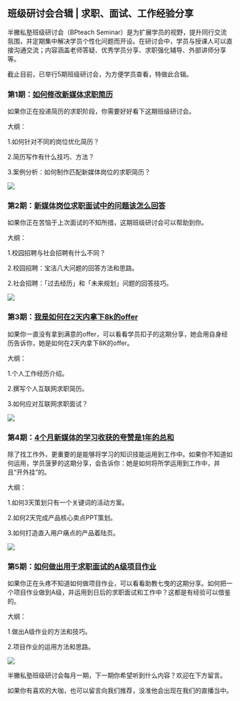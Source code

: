 ## 班级研讨会合辑 | 求职、面试、工作经验分享

半撇私塾班级研讨会（BPteach Seminar）是为扩展学员的视野，提升同行交流氛围，并定期集中解决学员个性化问题而开设。在研讨会中，学员与授课人可以直接沟通交流；内容涵盖老师答疑、优秀学员分享、求职强化辅导、外部讲师分享等。

截止目前，已举行5期班级研讨会，为方便学员查看，特做此合辑。

### 第1期：[如何修改新媒体求职简历](https://learn.bpteach.com/course/398/task/14555/show?utm_source=wechat.com&utm_medium=referral&utm_campaign=seminar-yz-guosw&utm_term=studyroom&utm_content=textlink)

如果你正在投递简历的求职阶段，你需要好好看下这期班级研讨会。

大纲：

1.如何针对不同的岗位优化简历？

2.简历写作有什么技巧、方法？

3.案例分析：如何制作匹配新媒体岗位的求职简历？

![](https://mmbiz.qpic.cn/mmbiz_png/jPmhlk0Y8az0ezk3FgFicCicIrNtPA51sFYK0cghjuQqyjKXj0cRpKlfWu4aW9ZN1YzqYrGh3qM3L4gJweJAntcA/640?wx_fmt=png&tp=webp&wxfrom=5&wx_lazy=1&wx_co=1)



### 第2期：[新媒体岗位求职面试中的问题该怎么回答](https://learn.bpteach.com/course/398/task/14541/show?utm_source=wechat.com&utm_medium=referral&utm_campaign=seminar-yz-guosw&utm_term=studyroom&utm_content=textlink)

如果你正在苦恼于上次面试的不知所措，这期班级研讨会可以帮助到你。

大纲：

1.校园招聘与社会招聘有什么不同？

2.校园招聘：宝洁八大问题的回答方法和思路。

2.社会招聘：「过去经历」和「未来规划」问题的回答技巧。

![](https://mmbiz.qpic.cn/mmbiz_png/jPmhlk0Y8az0ezk3FgFicCicIrNtPA51sF5quhQ2dhqXkXVRGVvxk2MI7fnecDkusBDLb4RZ6ZK8rl2FOkQ5aDCQ/640?wx_fmt=png&tp=webp&wxfrom=5&wx_lazy=1&wx_co=1)



### 第3期：[我是如何在2天内拿下8k的offer](https://learn.bpteach.com/course/398/task/15548/show?utm_source=wechat.com&utm_medium=referral&utm_campaign=seminar-yz-guosw&utm_term=studyroom&utm_content=textlink)

如果你一直没有拿到满意的offer，可以看看学员扣子的这期分享，她会用自身经历告诉你，她是如何在2天内拿下8K的offer。

大纲：

1.个人工作经历介绍。

2.撰写个人互联网求职简历。

3.如何应对互联网求职面试？

![](https://mmbiz.qpic.cn/mmbiz_jpg/jPmhlk0Y8az0ezk3FgFicCicIrNtPA51sFtqvfUSgYerWcPrVGmaUxm2zFFXEmSZTzfY86OOOE3aicC8v6niaOZ8cQ/640?wx_fmt=jpeg&tp=webp&wxfrom=5&wx_lazy=1&wx_co=1)



### 第4期：[4个月新媒体的学习收获的夸赞是1年的总和](https://learn.bpteach.com/course/398/task/15931/show?utm_source=wechat.com&utm_medium=referral&utm_campaign=seminar-yz-guosw&utm_term=studyroom&utm_content=textlink)

除了找工作外，更重要的是能够将学习的知识技能运用到工作中。如果你不知道如何运用，学员菠萝的这期分享，会告诉你：她是如何将所学运用到工作中，并且“开外挂”的。 

大纲：

1.如何3天策划只有一个关键词的活动方案。

2.如何2天完成产品核心卖点PPT策划。

3.如何打造直入用户痛点的产品着陆页。

![](https://mmbiz.qpic.cn/mmbiz_png/jPmhlk0Y8az0ezk3FgFicCicIrNtPA51sF79aBqk9zF2p3NTia12LxIz24QiaNZp9qoXubhpP8odDPTxkuA2LrEuUQ/640?wx_fmt=png&tp=webp&wxfrom=5&wx_lazy=1&wx_co=1)



### 第5期：[如何做出用于求职面试的A级项目作业](https://learn.bpteach.com/course/398/task/16077/show?utm_source=wechat.com&utm_medium=referral&utm_campaign=seminar-yz-guosw&utm_term=studyroom&utm_content=textlink)

如果你正在头疼不知道如何做项目作业，可以看看助教七曳的这期分享。如何把一个项目作业做到A级，并运用到日后的求职面试和工作中？这都是有经验可以借鉴的。

大纲：

1.做出A级作业的方法和技巧。

2.项目作业的运用方法和思路。

![](https://mmbiz.qpic.cn/mmbiz_jpg/jPmhlk0Y8az0ezk3FgFicCicIrNtPA51sFqV8rrbp5XHcBGbsMutoiajkfpIchl6jyWoPiaic6olaWr3IuSoPxJpLsw/640?wx_fmt=jpeg&tp=webp&wxfrom=5&wx_lazy=1&wx_co=1)



半撇私塾班级研讨会每月一期，下一期你希望听到什么内容？欢迎在下方留言。

如果你有喜欢的大咖，也可以留言向我们推荐，没准他会出现在我们的直播当中。 